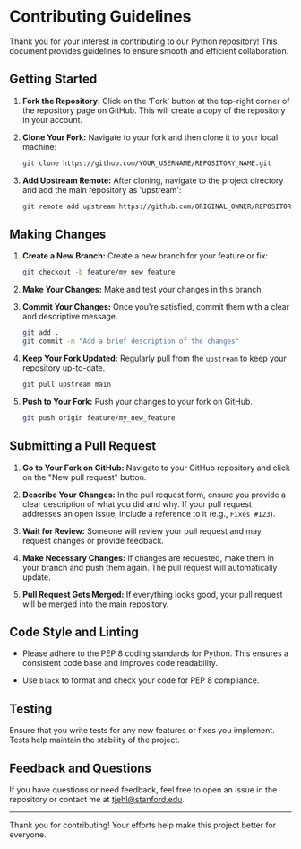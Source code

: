 # Contributing Guidelines

Thank you for your interest in contributing to our Python repository! This document provides guidelines to ensure smooth and efficient collaboration.

## Getting Started

1. **Fork the Repository:** Click on the 'Fork' button at the top-right corner of the repository page on GitHub. This will create a copy of the repository in your account.

2. **Clone Your Fork:** Navigate to your fork and then clone it to your local machine:
   ```bash
   git clone https://github.com/YOUR_USERNAME/REPOSITORY_NAME.git
   ```

3. **Add Upstream Remote:** After cloning, navigate to the project directory and add the main repository as 'upstream':
   ```bash
   git remote add upstream https://github.com/ORIGINAL_OWNER/REPOSITORY_NAME.git
   ```

## Making Changes

1. **Create a New Branch:** Create a new branch for your feature or fix:
   ```bash
   git checkout -b feature/my_new_feature
   ```

2. **Make Your Changes:** Make and test your changes in this branch.

3. **Commit Your Changes:** Once you're satisfied, commit them with a clear and descriptive message.

   ```bash
   git add .
   git commit -m "Add a brief description of the changes"
   ```

4. **Keep Your Fork Updated:** Regularly pull from the `upstream` to keep your repository up-to-date.
   ```bash
   git pull upstream main
   ```

5. **Push to Your Fork:** Push your changes to your fork on GitHub.
   ```bash
   git push origin feature/my_new_feature
   ```

## Submitting a Pull Request

1. **Go to Your Fork on GitHub:** Navigate to your GitHub repository and click on the "New pull request" button.

2. **Describe Your Changes:** In the pull request form, ensure you provide a clear description of what you did and why. If your pull request addresses an open issue, include a reference to it (e.g., `Fixes #123`).

3. **Wait for Review:** Someone will review your pull request and may request changes or provide feedback.

4. **Make Necessary Changes:** If changes are requested, make them in your branch and push them again. The pull request will automatically update.

5. **Pull Request Gets Merged:** If everything looks good, your pull request will be merged into the main repository.

## Code Style and Linting

- Please adhere to the PEP 8 coding standards for Python. This ensures a consistent code base and improves code readability.
  
- Use `black` to format and check your code for PEP 8 compliance.

## Testing

Ensure that you write tests for any new features or fixes you implement. Tests help maintain the stability of the project.

## Feedback and Questions

If you have questions or need feedback, feel free to open an issue in the repository or contact me at tjehl@stanford.edu.

---

Thank you for contributing! Your efforts help make this project better for everyone.